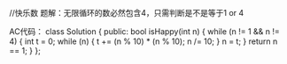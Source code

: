 //快乐数
题解：无限循环的数必然包含4，只需判断是不是等于1 or 4

AC代码：
class Solution {
public:
    bool isHappy(int n) {
        while (n != 1 && n != 4) {
            int t = 0;
            while (n) {
                t += (n % 10) * (n % 10);
                n /= 10;
            }
            n = t;
        }
        return n == 1;
    }
};
